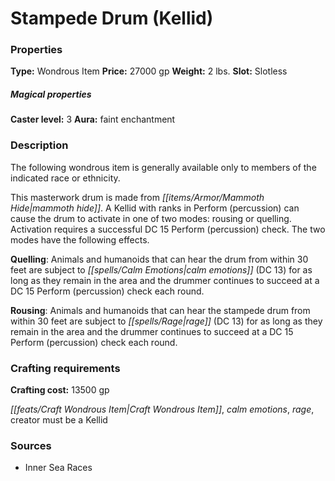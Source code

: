 ﻿---
Title: "Stampede Drum (Kellid)"
Type: "Wondrous Item"
Price: "27000 gp"
Weight: "2 lbs."
Slot: "Slotless"
Caster level: "3"
Aura: "faint enchantment"
Description: |
  "The following wondrous item is generally available only to members of the indicated race or ethnicity.
  This masterwork drum is made from mammoth hide. A Kellid with ranks in Perform (percussion) can cause the drum to activate in one of two modes: rousing or quelling. Activation requires a successful DC 15 Perform (percussion) check. The two modes have the following effects.
  **Quelling**: Animals and humanoids that can hear the drum from within 30 feet are subject to _calm emotions_ (DC 13) for as long as they remain in the area and the drummer continues to succeed at a DC 15 Perform (percussion) check each round.
  **Rousing**: Animals and humanoids that can hear the _stampede drum_ from within 30 feet are subject to _rage_ (DC 13) for as long as they remain in the area and the drummer continues to succeed at a DC 15 Perform (percussion) check each round."
Crafting cost: "13500 gp"
Sources: "['Inner Sea Races']"
---

# Stampede Drum (Kellid)

### Properties

**Type:** Wondrous Item **Price:** 27000 gp **Weight:** 2 lbs. **Slot:** Slotless

##### Magical properties

**Caster level:** 3 **Aura:** faint enchantment

### Description

The following wondrous item is generally available only to members of the indicated race or ethnicity.

This masterwork drum is made from _[[items/Armor/Mammoth Hide|mammoth hide]]_. A Kellid with ranks in Perform (percussion) can cause the drum to activate in one of two modes: rousing or quelling. Activation requires a successful DC 15 Perform (percussion) check. The two modes have the following effects.

**Quelling**: Animals and humanoids that can hear the drum from within 30 feet are subject to _[[spells/Calm Emotions|calm emotions]]_ (DC 13) for as long as they remain in the area and the drummer continues to succeed at a DC 15 Perform (percussion) check each round.

**Rousing**: Animals and humanoids that can hear the stampede drum from within 30 feet are subject to _[[spells/Rage|rage]]_ (DC 13) for as long as they remain in the area and the drummer continues to succeed at a DC 15 Perform (percussion) check each round.

### Crafting requirements

**Crafting cost:** 13500 gp

_[[feats/Craft Wondrous Item|Craft Wondrous Item]]_, _calm emotions_, _rage_, creator must be a Kellid

### Sources

* Inner Sea Races